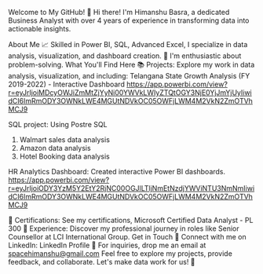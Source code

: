 Welcome to My GitHub!
👋 Hi there! I'm Himanshu Basra, a dedicated Business Analyst with over 4 years of experience in transforming data into actionable insights.

About Me
📈 Skilled in Power BI, SQL, Advanced Excel, I specialize in data analysis, visualization, and dashboard creation.
🧐 I'm enthusiastic about problem-solving.
What You'll Find Here
📚 Projects: Explore my work in data analysis, visualization, and including:
Telangana State Growth Analysis (FY 2019-2022) - Interactive Dashboard
https://app.powerbi.com/view?r=eyJrIjoiMDcyOWJiZmMtZjYyNi00YWVkLWIyZTQtOGY3NjE0YjJmYjUyIiwidCI6ImRmODY3OWNkLWE4MGUtNDVkOC05OWFjLWM4M2VkN2ZmOTVhMCJ9

SQL project: Using Postre SQL
1. Walmart sales data analysis
2. Amazon data analysis
3. Hotel Booking data analysis
   
HR Analytics Dashboard: Created interactive Power BI dashboards.
https://app.powerbi.com/view?r=eyJrIjoiODY3YzM5Y2EtY2RjNC00OGJlLTljNmEtNzdjYWViNTU3NmNmIiwidCI6ImRmODY3OWNkLWE4MGUtNDVkOC05OWFjLWM4M2VkN2ZmOTVhMCJ9

📜 Certifications: See my certifications, Microsoft Certified Data Analyst - PL 300
💼 Experience: Discover my professional journey in roles like Senior Counsellor at LCI International Group.
Get in Touch
💬 Connect with me on LinkedIn: LinkedIn Profile
📧 For inquiries, drop me an email at spacehimanshu@gmail.com
Feel free to explore my projects, provide feedback, and collaborate. Let's make data work for us! 🚀
